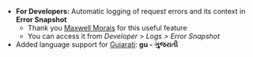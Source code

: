 - **For Developers:** Automatic logging of request errors and its context in **Error Snapshot**    
	- Thank you [Maxwell Morais](https://discuss.erpnexus.com/users/max_morais_dmm/activity) for this useful feature
	- You can access it from *Developer > Logs > Error Snapshot*
- Added language support for [Gujarati](https://translate.erpnexus.com/view?lang=gu): **gu - ગુજરાતી**
